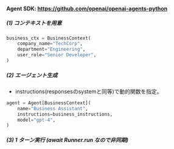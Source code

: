 #### Agent SDK: https://github.com/openai/openai-agents-python

##### (1) コンテキストを用意
```python
business_ctx = BusinessContext(
    company_name="TechCorp",
    department="Engineering",
    user_role="Senior Developer",
)
```
##### (2) エージェント生成
- instructions(responsesのsystemと同等)で動的関数を指定。
```python
agent = Agent[BusinessContext](
    name="Business Assistant",
    instructions=business_instructions,
    model="gpt-4",
)
```
##### (3) 1 ターン実行 (await Runner.run なので非同期)
